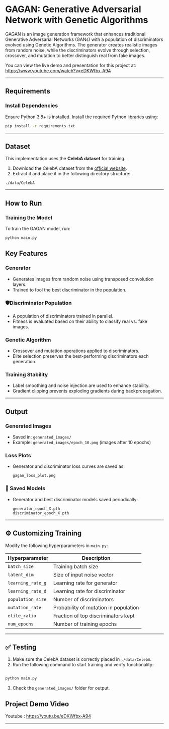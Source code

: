
# GAGAN: Generative Adversarial Network with Genetic Algorithms

GAGAN is an image generation framework that enhances traditional Generative Adversarial Networks (GANs) with a population of discriminators evolved using Genetic Algorithms. The generator creates realistic images from random noise, while the discriminators evolve through selection, crossover, and mutation to better distinguish real from fake images.

You can view the live demo and presentation for this project at: https://www.youtube.com/watch?v=eDKWfbx-A94

---

## Requirements

### Install Dependencies

Ensure Python 3.8+ is installed. Install the required Python libraries using:

```bash
pip install -r requirements.txt
```

---

## Dataset

This implementation uses the **CelebA dataset** for training.

1. Download the CelebA dataset from the [official website](http://mmlab.ie.cuhk.edu.hk/projects/CelebA.html).
2. Extract it and place it in the following directory structure:

```
./data/CelebA
```

---

## How to Run

### Training the Model

To train the GAGAN model, run:

```bash
python main.py
```

## Key Features

### Generator

- Generates images from random noise using transposed convolution layers.
- Trained to fool the best discriminator in the population.

### 🛡Discriminator Population

- A population of discriminators trained in parallel.
- Fitness is evaluated based on their ability to classify real vs. fake images.

### Genetic Algorithm

- Crossover and mutation operations applied to discriminators.
- Elite selection preserves the best-performing discriminators each generation.

### Training Stability

- Label smoothing and noise injection are used to enhance stability.
- Gradient clipping prevents exploding gradients during backpropagation.

---

## Output

### Generated Images

- Saved in: `generated_images/`
- Example: `generated_images/epoch_10.png` (images after 10 epochs)

### Loss Plots

- Generator and discriminator loss curves are saved as:
  ```
  gagan_loss_plot.png
  ```

### 💾 Saved Models

- Generator and best discriminator models saved periodically:
  ```
  generator_epoch_X.pth
  discriminator_epoch_X.pth
  ```

---

## ⚙️ Customizing Training

Modify the following hyperparameters in `main.py`:

| Hyperparameter      | Description                          |
|---------------------|--------------------------------------|
| `batch_size`        | Training batch size                  |
| `latent_dim`        | Size of input noise vector           |
| `learning_rate_g`   | Learning rate for generator          |
| `learning_rate_d`   | Learning rate for discriminator      |
| `population_size`   | Number of discriminators             |
| `mutation_rate`     | Probability of mutation in population|
| `elite_ratio`       | Fraction of top discriminators kept  |
| `num_epochs`        | Number of training epochs            |

---

## ✅ Testing

1. Make sure the CelebA dataset is correctly placed in `./data/CelebA`.
2. Run the following command to start training and verify functionality:

```bash

python main.py
```

3. Check the `generated_images/` folder for output.

## Project Demo Video
Youtube : https://youtu.be/eDKWfbx-A94

---
